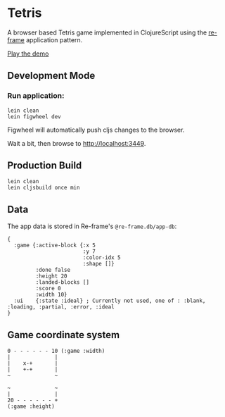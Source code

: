 # Tetris

A browser based Tetris game implemented in ClojureScript using the [re-frame](https://github.com/Day8/re-frame) application pattern.

[Play the demo](https://jhund.github.io/tetris-re-frame)


## Development Mode

### Run application:

```
lein clean
lein figwheel dev
```

Figwheel will automatically push cljs changes to the browser.

Wait a bit, then browse to [http://localhost:3449](http://localhost:3449).


## Production Build

```
lein clean
lein cljsbuild once min
```

## Data

The app data is stored in Re-frame's `@re-frame.db/app-db`:

~~~
{
  :game {:active-block {:x 5
                        :y 7
                        :color-idx 5
                        :shape []}
         :done false
         :height 20
         :landed-blocks []
         :score 0
         :width 10}
  :ui    {:state :ideal} ; Currently not used, one of : :blank, :loading, :partial, :error, :ideal
}
~~~

## Game coordinate system

~~~
0 - - - - - - 10 (:game :width)
|              |
|    x-+       |
|    +-+       |
~              ~

~              ~
|              |
20 - - - - - - +
(:game :height)
~~~
